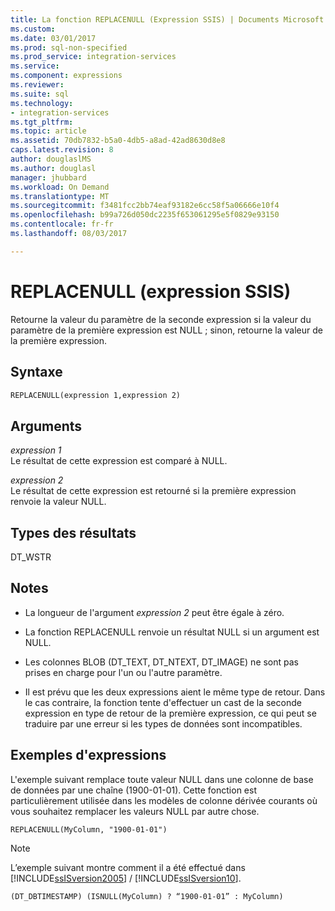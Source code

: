```yaml
---
title: La fonction REPLACENULL (Expression SSIS) | Documents Microsoft
ms.custom: 
ms.date: 03/01/2017
ms.prod: sql-non-specified
ms.prod_service: integration-services
ms.service: 
ms.component: expressions
ms.reviewer: 
ms.suite: sql
ms.technology:
- integration-services
ms.tgt_pltfrm: 
ms.topic: article
ms.assetid: 70db7832-b5a0-4db5-a8ad-42ad8630d8e8
caps.latest.revision: 8
author: douglaslMS
ms.author: douglasl
manager: jhubbard
ms.workload: On Demand
ms.translationtype: MT
ms.sourcegitcommit: f3481fcc2bb74eaf93182e6cc58f5a06666e10f4
ms.openlocfilehash: b99a726d050dc2235f653061295e5f0829e93150
ms.contentlocale: fr-fr
ms.lasthandoff: 08/03/2017

---
```

# <a name="replacenull-ssis-expression"></a>REPLACENULL (expression SSIS)
  Retourne la valeur du paramètre de la seconde expression si la valeur du paramètre de la première expression est NULL ; sinon, retourne la valeur de la première expression.  
  
## <a name="syntax"></a>Syntaxe  
  
```vb  
REPLACENULL(expression 1,expression 2)  
```  
  
## <a name="arguments"></a>Arguments  
 *expression 1*  
 Le résultat de cette expression est comparé à NULL.  
  
 *expression 2*  
 Le résultat de cette expression est retourné si la première expression renvoie la valeur NULL.  
  
## <a name="result-types"></a>Types des résultats  
 DT_WSTR  
  
## <a name="remarks"></a>Notes  
  
-   La longueur de l'argument *expression 2* peut être égale à zéro.  
  
-   La fonction REPLACENULL renvoie un résultat NULL si un argument est NULL.  
  
-   Les colonnes BLOB (DT_TEXT, DT_NTEXT, DT_IMAGE) ne sont pas prises en charge pour l'un ou l'autre paramètre.  
  
-   Il est prévu que les deux expressions aient le même type de retour. Dans le cas contraire, la fonction tente d'effectuer un cast de la seconde expression en type de retour de la première expression, ce qui peut se traduire par une erreur si les types de données sont incompatibles.  
  
## <a name="expression-examples"></a>Exemples d'expressions  
 L'exemple suivant remplace toute valeur NULL dans une colonne de base de données par une chaîne (1900-01-01). Cette fonction est particulièrement utilisée dans les modèles de colonne dérivée courants où vous souhaitez remplacer les valeurs NULL par autre chose.  
  
```  
REPLACENULL(MyColumn, "1900-01-01")  
```  
  
> [!NOTE]  
>  L’exemple suivant montre comment il a été effectué dans [!INCLUDE[ssISversion2005](../../includes/ssisversion2005-md.md)] / [!INCLUDE[ssISversion10](../../includes/ssisversion10-md.md)].  
  
```  
(DT_DBTIMESTAMP) (ISNULL(MyColumn) ? “1900-01-01” : MyColumn)   
```  
  
  

